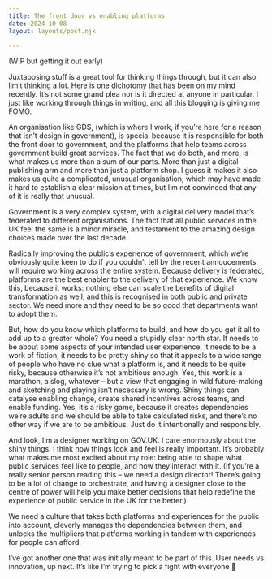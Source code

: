 ```yaml
---
title: The front door vs enabling platforms
date: 2024-10-08
layout: layouts/post.njk

---
```


(WIP but getting it out early)

Juxtaposing stuff is a great tool for thinking things through, but it can also limit thinking a lot. Here is one dichotomy that has been on my mind recently. It’s not some grand plea nor is it directed at anyone in particular. I just like working through things in writing, and all this blogging is giving me FOMO.

An organisation like GDS, (which is where I work, if you’re here for a reason that isn’t design in government), is special because it is responsible for both the front door to government, and the platforms that help teams across government build great services. The fact that we do both, and more, is what makes us more than a sum of our parts. More than just a digital publishing arm and more than just a platform shop. I guess it makes it also makes us quite a complicated, unusual organisation, which may have made it hard to establish a clear mission at times, but I’m not convinced that any of it is really that unusual.

Government is a very complex system, with a digital delivery model that’s federated to different organisations. The fact that all public services in the UK feel the same is a minor miracle, and testament to the amazing design choices made over the last decade. 

Radically improving the public’s experience of government, which we’re obviously quite keen to do if you couldn’t tell by the recent annoucements, will require working across the entire system. Because delivery is federated, platforms are the best enabler to the delivery of that experience. We know this, because it works: nothing else can scale the benefits of digital transformation as well, and this is recognised in both public and private sector. We need more and they need to be so good that departments want to adopt them.

But, how do you know which platforms to build, and how do you get it all to add up to a greater whole? You need a stupidly clear north star. It needs to be about some aspects of your intended user experience, it needs to be a work of fiction, it needs to be pretty shiny so that it appeals to a wide range of people who have no clue what a platform is, and it needs to be quite risky, because otherwise it’s not ambitious enough. Yes, this work is a marathon, a slog, whatever – but a view that engaging in wild future-making and sketching and playing isn’t necessary is wrong. Shiny things can catalyse enabling change, create shared incentives across teams, and enable funding. Yes, it’s a risky game, because it creates dependencies we’re adults and we should be able to take calculated risks, and there’s no other way if we are to be ambitious. Just do it intentionally and responsibly.

And look, I’m a designer working on GOV.UK. I care enormously about the shiny things. I think how things look and feel is really important. It’s probably what makes me most excited about my role: being able to shape what public services feel like to people, and how they interact with it. (If you’re a really senior person reading this – we need a design director! There’s going to be a lot of change to orchestrate, and having a designer close to the centre of power will help you make better decisions that help redefine the experience of public service in the UK for the better.)

We need a culture that takes both platforms and experiences for the public into account, cleverly manages the dependencies between them, and unlocks the multipliers that platforms working in tandem with experiences for people can afford.

I’ve got another one that was initially meant to be part of this. User needs vs innovation, up next. It’s like I’m trying to pick a fight with everyone 🤪